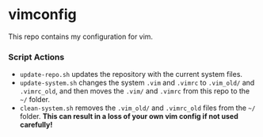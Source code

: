 # vimconfig

This repo contains my configuration for vim.

### Script Actions

* `update-repo.sh` updates the repository with the current system files.
* `update-system.sh` changes the system `.vim` and `.vimrc` to `.vim_old/` and
`.vimrc_old`, and then moves the `.vim/` and `.vimrc` from this repo to the `~/`
folder.
* `clean-system.sh` removes the `.vim_old/` and `.vimrc_old` files from the `~/`
folder. **This can result in a loss of your own vim config if not used
carefully!**
